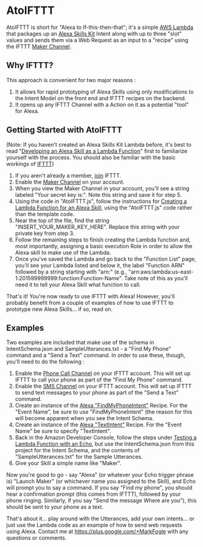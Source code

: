 # AtoIFTTT

AtoIFTTT is short for "Alexa to If-this-then-that"; it's a simple [AWS Lambda] that packages up an [Alexa Skills Kit] Intent along with up to three "slot" values and sends them via a Web Request as an input to a "recipe" using the IFTTT [Maker Channel].

## Why IFTTT?
This approach is convenient for two major reasons :

1. It allows for rapid prototyping of Alexa Skills using only modifications to the Intent Model on the front end and IFTTT recipes on the backend.
2. It opens up any IFTTT Channel with a Action on it as a potential "tool" for Alexa. 

## Getting Started with AtoIFTTT
(Note: If you haven't created an Alexa Skills Kit Lambda before, it's best to read "[Developing an Alexa Skill as a Lambda Function]" first to familiarize yourself with the process. You should also be familiar with the basic workings of [IFTTT])

1. If you aren't already a member, [join] IFTTT.
2. Enable the [Maker Channel] on your account.
3. When you view the Maker Channel in your account, you'll see a string labeled "Your secret key is:".  Note this string and save it for step 5.
4. Using the code in "AtoIFTTT.js", follow the instructions for [Creating a Lambda Function for an Alexa Skill], using the "AtoIFTTT.js" code rather than the template code.
5. Near the top of the file, find the string "INSERT_YOUR_MAKER_KEY_HERE". Replace this string with your private key from step 3.
6. Follow the remaining steps to finish creating the Lambda function and, most importantly, assigning a basic execution Role in order to allow the Alexa skill to make use of the Lambda.
7. Once you've saved the Lambda and go back to the "Function List" page, you'll see your Lambda listed and below it, the label "Function ARN" followed by a string starting with "arn:" (e.g., "arn:aws:lambda:us-east-1:201599999999:function:Function-Name".  Take note of this as you'll need it to tell your Alexa Skill what function to call.

That's it!  You're now ready to use IFTTT with Alexa! However, you'll probably benefit from a couple of examples of how to use IFTTT to prototype new Alexa Skills... if so, read on.

## Examples
Two examples are included that make use of the schema in IntentSchema.json and SampleUtterances.txt - a "Find My Phone" command and a "Send a Text" command.  In order to use these, though, you'll need to do the following :

1. Enable the [Phone Call Channel] on your IFTTT account.  This will set up IFTTT to call your phone as part of the "Find My Phone" command.
2. Enable the [SMS Channel] on your IFTTT account.  This will set up IFTTT to send text messages to your phone as part of the "Send a Text" command.
3. Create an instance of the [Alexa "FindMyPhoneIntent"] Recipe.  For the "Event Name", be sure to use "FindMyPhoneIntent" (the reason for this will become apparent when you see the Intent Schema.
4. Create an instance of the [Alexa "TextIntent"] Recipe.  For the "Event Name" be sure to specify "TextIntent".
5. Back in the Amazon Developer Console, follow the steps under [Testing a Lambda Function with an Echo], but use the IntentSchema.json from this project for the Intent Schema, and the contents of "SampleUtterances.txt" for the Sample Utterances.
6. Give your Skill a simple name like "Maker". 

Now you're good to go - say "Alexa" (or whatever your Echo trigger phrase is) "Launch Maker" (or whichever name you assigned to the Skill), and Echo will prompt you to say a command.  If you say "Find my phone", you should hear a confirmation prompt (this comes from IFTTT), followed by your phone ringing.  Similarly, if you say "Send the message Where are you"), this should be sent to your phone as a text.

That's about it... play around with the Utterances, add your own intents... or just use the Lambda code as an example of how to send web requests using Alexa. Contact me at https://plus.google.com/+MarkFogle with any questions or comments.

[join]:https://ifttt.com/join
[AWS Lambda]:http://aws.amazon.com/lambda
[Alexa Skills Kit]:https://developer.amazon.com/public/solutions/alexa/alexa-skills-kit
[Maker Channel]:https://ifttt.com/maker
[Developing an Alexa Skill as a Lambda Function]:https://developer.amazon.com/public/solutions/alexa/alexa-skills-kit/docs/developing-an-alexa-skill-as-a-lambda-function
[IFTTT]:https://www.ifttt.com
[Creating a Lambda Function for an Alexa Skill]:https://developer.amazon.com/public/solutions/alexa/alexa-skills-kit/docs/developing-an-alexa-skill-as-a-lambda-function#Creating%20a%20Lambda%20Function%20for%20an%20Alexa%20Skill
[Phone Call Channel]:https://ifttt.com/phone_call
[SMS Channel]:https://ifttt.com/sms
[Alexa "FindMyPhoneIntent"]:https://ifttt.com/recipes/304080-alexa-findmyphoneintent
[Alexa "TextIntent"]:https://ifttt.com/recipes/304081-alexa-textintent
[Testing a Lambda Function with an Echo]:https://developer.amazon.com/public/solutions/alexa/alexa-skills-kit/docs/developing-an-alexa-skill-as-a-lambda-function#Testing%20a%20Lambda%20Function%20with%20an%20Echo

